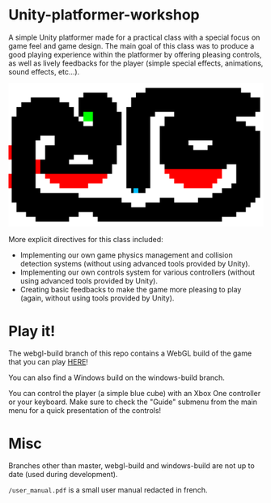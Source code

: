 # Unity-platformer-workshop

A simple Unity platformer made for a practical class with a special focus on game feel and game design. 
The main goal of this class was to produce a good playing experience within the platformer by offering pleasing controls, as well as lively feedbacks for the player (simple special effects, animations, sound effects, etc...).

<img src="./level_1.png" alt="Level 1">

More explicit directives for this class included:

<ul>
  <li>Implementing our own game physics management and collision detection systems (without using advanced tools provided by Unity).</li>
  <li>Implementing our own controls system for various controllers (without using advanced tools provided by Unity).</li>
  <li>Creating basic feedbacks to make the game more pleasing to play (again, without using tools provided by Unity).</li>
</ul>

# Play it!

The webgl-build branch of this repo contains a WebGL build of the game that you can play <a href="https://gib-g.github.io/Unity-platformer-workshop/">HERE</a>!

You can also find a Windows build on the windows-build branch.

You can control the player (a simple blue cube) with an Xbox One controller or your keyboard. Make sure to check the "Guide" submenu from the main menu for a quick presentation of the controls!

# Misc

Branches other than master, webgl-build and windows-build are not up to date (used during development).

<code>/user_manual.pdf</code> is a small user manual redacted in french.
